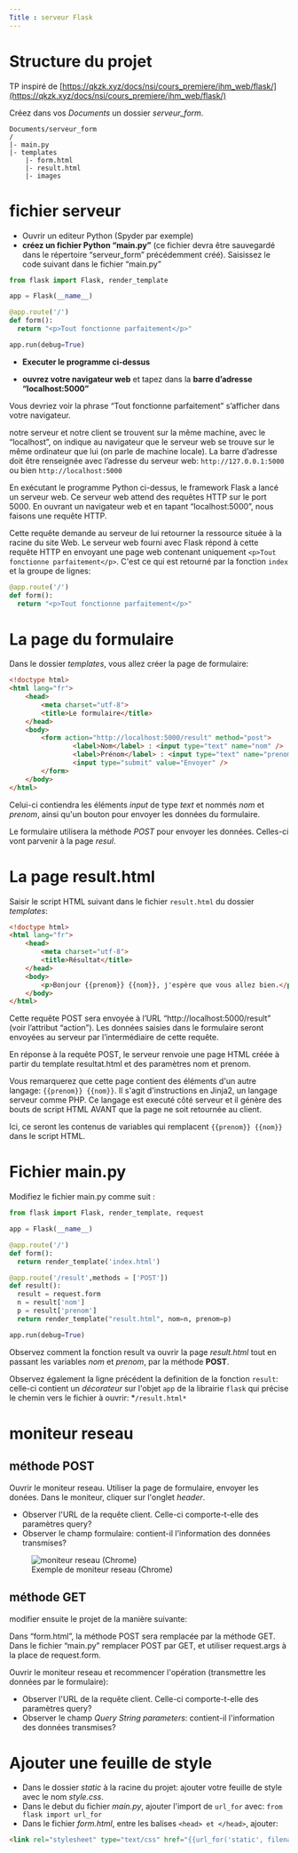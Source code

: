 ```yaml
---
Title : serveur Flask
---
```



# Structure du projet
TP inspiré de [https://qkzk.xyz/docs/nsi/cours_premiere/ihm_web/flask/](https://qkzk.xyz/docs/nsi/cours_premiere/ihm_web/flask/)

Créez dans vos *Documents* un dossier *serveur_form*.

```
Documents/serveur_form
/
|- main.py
|- templates 
    |- form.html
    |- result.html
    |- images

```

# fichier serveur
* Ouvrir un editeur Python (Spyder par exemple)
* **créez un fichier Python “main.py”** (ce fichier devra être sauvegardé dans le répertoire “serveur_form” précédemment créé). 
Saisissez le code suivant dans le fichier “main.py”

```python
from flask import Flask, render_template

app = Flask(__name__)

@app.route('/')
def form():
  return "<p>Tout fonctionne parfaitement</p>"

app.run(debug=True)
```

* **Executer le programme ci-dessus**
  
* **ouvrez votre navigateur web** et tapez dans la **barre d’adresse “localhost:5000”**

Vous devriez voir la phrase “Tout fonctionne parfaitement” s’afficher dans votre navigateur.

notre serveur et notre client se trouvent sur la même machine, avec le “localhost”, on indique au navigateur que le serveur web se trouve sur le même ordinateur que lui (on parle de machine locale). 
La barre d’adresse doit être renseignée avec l’adresse du serveur web: `http://127.0.0.1:5000` ou bien `http://localhost:5000`

En exécutant le programme Python ci-dessus, le framework Flask a lancé un serveur web. Ce serveur web attend des requêtes HTTP sur le port 5000. En ouvrant un navigateur web et en tapant “localhost:5000”, nous faisons une requête HTTP.

Cette requête demande au serveur de lui retourner la ressource située à la racine du site Web.
Le serveur web fourni avec Flask répond à cette requête HTTP en envoyant une page web contenant uniquement `<p>Tout fonctionne parfaitement</p>`. C'est ce qui est retourné par la fonction `index` et la groupe de lignes:

```python
@app.route('/')
def form():
  return "<p>Tout fonctionne parfaitement</p>"
```

# La page du formulaire
Dans le dossier *templates*, vous allez créer la page de formulaire:

```html
<!doctype html>
<html lang="fr">
    <head>
        <meta charset="utf-8">
        <title>Le formulaire</title>
    </head>
    <body>
        <form action="http://localhost:5000/result" method="post">
                <label>Nom</label> : <input type="text" name="nom" />
                <label>Prénom</label> : <input type="text" name="prenom" />
                <input type="submit" value="Envoyer" />
        </form>
    </body>
</html>
```

Celui-ci contiendra les éléments *input* de type *text* et nommés *nom* et *prenom*, ainsi qu'un bouton pour envoyer les données du formulaire.

Le formulaire utilisera la méthode *POST* pour envoyer les données. Celles-ci vont parvenir à la page *resul*.

# La page result.html
Saisir le script HTML suivant dans le fichier `result.html` du dossier *templates*:

```html
<!doctype html>
<html lang="fr">
    <head>
        <meta charset="utf-8">
        <title>Résultat</title>
    </head>
    <body>
        <p>Bonjour {{prenom}} {{nom}}, j'espère que vous allez bien.</p>
    </body>
</html>
```

Cette requête POST sera envoyée à l’URL “http://localhost:5000/result” (voir l’attribut “action”). Les données saisies dans le formulaire seront envoyées au serveur par l’intermédiaire de cette requête.

En réponse à la requête POST, le serveur renvoie une page HTML créée à partir du template resultat.html et des paramètres nom et prenom.

Vous remarquerez que cette page contient des éléments d'un autre langage: `{{prenom}} {{nom}}`. Il s'agit d'instructions en Jinja2, un langage serveur comme PHP.
Ce langage est executé côté serveur et il génère des bouts de script HTML AVANT que la page ne soit retournée au client.

Ici, ce seront les contenus de variables qui remplacent `{{prenom}} {{nom}}` dans le script HTML.

# Fichier main.py
Modifiez le fichier main.py comme suit :

```python
from flask import Flask, render_template, request

app = Flask(__name__)

@app.route('/')
def form():
  return render_template('index.html')

@app.route('/result',methods = ['POST'])
def result():
  result = request.form
  n = result['nom']
  p = result['prenom']
  return render_template("result.html", nom=n, prenom=p)

app.run(debug=True)
```

Observez comment la fonction result va ouvrir la page *result.html* tout en passant les variables *nom* et *prenom*, par la méthode **POST**.

Observez également la ligne précédent la definition de la fonction `result`: 
celle-ci contient un *décorateur* sur l'objet `app` de la librairie `flask` qui précise le chemin vers le fichier à ouvrir: *`/result.html*`

# moniteur reseau
## méthode POST
Ouvrir le moniteur reseau. Utiliser la page de formulaire, envoyer les donées. Dans le moniteur, cliquer sur l'onglet *header*.

* Observer l'URL de la requête client. Celle-ci comporte-t-elle des paramètres query?
* Observer le champ formulaire: contient-il l'information des données transmises?



<figure>
  <img src="../images/moniteur.png" alt="moniteur reseau (Chrome)">
  <figcaption>Exemple de moniteur reseau (Chrome)</figcaption>
</figure>

## méthode GET
modifier ensuite le projet de la manière suivante:

Dans “form.html”, la méthode POST sera remplacée par la méthode GET. Dans le fichier “main.py” remplacer POST par GET, et utiliser request.args à la place de request.form.

Ouvrir le moniteur reseau et recommencer l'opération (transmettre les données par le formulaire):

* Observer l'URL de la requête client. Celle-ci comporte-t-elle des paramètres query?
* Observer le champ *Query String parameters*: contient-il l'information des données transmises?

# Ajouter une feuille de style
* Dans le dossier *static* à la racine du projet: ajouter votre feuille de style avec le nom *style.css*.
* Dans le debut du fichier *main.py*, ajouter l'import de `url_for` avec: `from flask import url_for`
* Dans le fichier *form.html*, entre les balises `<head> et </head>`, ajouter: 

```html
<link rel="stylesheet" type="text/css" href="{{url_for('static', filename='style.css')}}">
```

